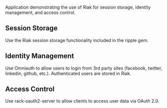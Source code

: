 Application demonstrating the use of Riak for session storage,
identity management, and access control.

## Session Storage

Use the Riak session storage functionality included in the ripple gem.

## Identity Management

Use Omniauth to allow users to login from 3rd party sites (facebook,
twitter, linkedin, github, etc.). Authenticated users are stored in
Riak.

## Access Control

Use rack-oauth2-server to allow clients to access user data via OAuth
2.0.
